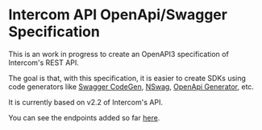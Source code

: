 # Intercom API OpenApi/Swagger Specification
This is an work in progress to create an OpenAPI3 specification of Intercom's REST API. 

The goal is that, with this specification, it is easier to create SDKs using code generators like
[Swagger CodeGen](https://swagger.io/tools/swagger-codegen/), [NSwag](https://github.com/RicoSuter/NSwag),
[OpenApi Generator](https://github.com/OpenAPITools/openapi-generator), etc.

It is currently based on v2.2 of Intercom's API.

You can see the endpoints added so far [here](https://intercom-api.docs.stoplight.io/intercom-api-reference).